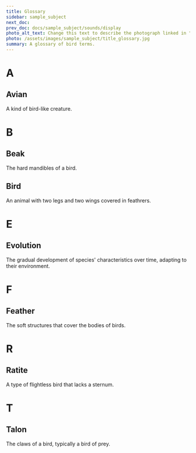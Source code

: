 ```yaml
---
title: Glossary
sidebar: sample_subject
next_doc: 
prev_doc: docs/sample_subject/sounds/display
photo_alt_text: Change this text to describe the photograph linked in "photo".
photo: /assets/images/sample_subject/title_glossary.jpg
summary: A glossary of bird terms.
---
```


# A

## Avian

A kind of bird-like creature.

# B

## Beak

The hard mandibles of a bird.

## Bird

An animal with two legs and two wings covered in feathrers.

# E

## Evolution

The gradual development of species' characteristics over time, adapting to their environment.

# F

## Feather

The soft structures that cover the bodies of birds.

# R

## Ratite

A type of flightless bird that lacks a sternum.

# T

## Talon

The claws of a bird, typically a bird of prey.


